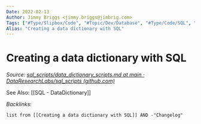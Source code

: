 ```yaml
---
Date: 2022-02-13
Author: Jimmy Briggs <jimmy.briggs@jimbrig.com>
Tags: ["#Type/Slipbox/Code", "#Topic/Dev/Database", "#Type/Code/SQL", "#Topic/Dev/Database"]
Alias: "Creating a data dictionary with SQL"
---
```


# Creating a data dictionary with SQL

*Source: [sql_scripts/data_dictionary_scripts.md at main · DataResearchLabs/sql_scripts (github.com)](https://github.com/DataResearchLabs/sql_scripts/blob/main/data_dictionary_scripts.md)*

See Also: [[SQL - DataDictionary]]

*Backlinks:*

```dataview
list from [[Creating a data dictionary with SQL]] AND -"Changelog"
```